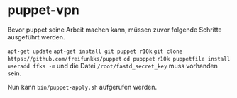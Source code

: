 # puppet-vpn
Bevor puppet seine Arbeit machen kann, müssen zuvor folgende Schritte ausgeführt werden.

`apt-get update`
`apt-get install git puppet r10k`
`git clone https://github.com/freifunkks/puppet`
`cd pupppet`
`r10k puppetfile install`
`useradd ffks -m`
und die Datei `/root/fastd_secret_key` muss vorhanden sein.

Nun kann `bin/puppet-apply.sh` aufgerufen werden.
